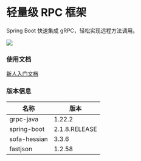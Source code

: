 # 轻量级 RPC 框架

Spring Boot 快速集成 gRPC，轻松实现远程方法调用。

![](https://upload-images.jianshu.io/upload_images/3424642-d75dbd4a26d8174d.png?imageMogr2/auto-orient/strip%7CimageView2/2/w/1240)

### 使用文档

[新人入门文档](https://github.com/ChinaSilence/spring-boot-starter-grpc/wiki)

### 版本信息

名称|版本
--|--
grpc-java|1.22.2
spring-boot|2.1.8.RELEASE
sofa-hessian|3.3.6
fastjson|1.2.58
